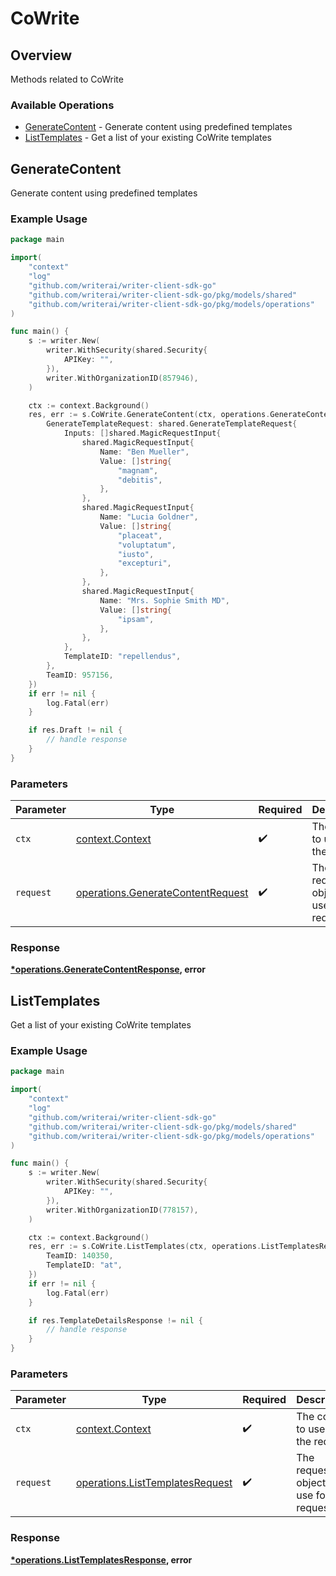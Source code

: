 # CoWrite

## Overview

Methods related to CoWrite

### Available Operations

* [GenerateContent](#generatecontent) - Generate content using predefined templates
* [ListTemplates](#listtemplates) - Get a list of your existing CoWrite templates

## GenerateContent

Generate content using predefined templates

### Example Usage

```go
package main

import(
	"context"
	"log"
	"github.com/writerai/writer-client-sdk-go"
	"github.com/writerai/writer-client-sdk-go/pkg/models/shared"
	"github.com/writerai/writer-client-sdk-go/pkg/models/operations"
)

func main() {
    s := writer.New(
        writer.WithSecurity(shared.Security{
            APIKey: "",
        }),
        writer.WithOrganizationID(857946),
    )

    ctx := context.Background()
    res, err := s.CoWrite.GenerateContent(ctx, operations.GenerateContentRequest{
        GenerateTemplateRequest: shared.GenerateTemplateRequest{
            Inputs: []shared.MagicRequestInput{
                shared.MagicRequestInput{
                    Name: "Ben Mueller",
                    Value: []string{
                        "magnam",
                        "debitis",
                    },
                },
                shared.MagicRequestInput{
                    Name: "Lucia Goldner",
                    Value: []string{
                        "placeat",
                        "voluptatum",
                        "iusto",
                        "excepturi",
                    },
                },
                shared.MagicRequestInput{
                    Name: "Mrs. Sophie Smith MD",
                    Value: []string{
                        "ipsam",
                    },
                },
            },
            TemplateID: "repellendus",
        },
        TeamID: 957156,
    })
    if err != nil {
        log.Fatal(err)
    }

    if res.Draft != nil {
        // handle response
    }
}
```

### Parameters

| Parameter                                                                              | Type                                                                                   | Required                                                                               | Description                                                                            |
| -------------------------------------------------------------------------------------- | -------------------------------------------------------------------------------------- | -------------------------------------------------------------------------------------- | -------------------------------------------------------------------------------------- |
| `ctx`                                                                                  | [context.Context](https://pkg.go.dev/context#Context)                                  | :heavy_check_mark:                                                                     | The context to use for the request.                                                    |
| `request`                                                                              | [operations.GenerateContentRequest](../../models/operations/generatecontentrequest.md) | :heavy_check_mark:                                                                     | The request object to use for the request.                                             |


### Response

**[*operations.GenerateContentResponse](../../models/operations/generatecontentresponse.md), error**


## ListTemplates

Get a list of your existing CoWrite templates

### Example Usage

```go
package main

import(
	"context"
	"log"
	"github.com/writerai/writer-client-sdk-go"
	"github.com/writerai/writer-client-sdk-go/pkg/models/shared"
	"github.com/writerai/writer-client-sdk-go/pkg/models/operations"
)

func main() {
    s := writer.New(
        writer.WithSecurity(shared.Security{
            APIKey: "",
        }),
        writer.WithOrganizationID(778157),
    )

    ctx := context.Background()
    res, err := s.CoWrite.ListTemplates(ctx, operations.ListTemplatesRequest{
        TeamID: 140350,
        TemplateID: "at",
    })
    if err != nil {
        log.Fatal(err)
    }

    if res.TemplateDetailsResponse != nil {
        // handle response
    }
}
```

### Parameters

| Parameter                                                                          | Type                                                                               | Required                                                                           | Description                                                                        |
| ---------------------------------------------------------------------------------- | ---------------------------------------------------------------------------------- | ---------------------------------------------------------------------------------- | ---------------------------------------------------------------------------------- |
| `ctx`                                                                              | [context.Context](https://pkg.go.dev/context#Context)                              | :heavy_check_mark:                                                                 | The context to use for the request.                                                |
| `request`                                                                          | [operations.ListTemplatesRequest](../../models/operations/listtemplatesrequest.md) | :heavy_check_mark:                                                                 | The request object to use for the request.                                         |


### Response

**[*operations.ListTemplatesResponse](../../models/operations/listtemplatesresponse.md), error**

